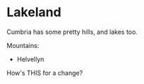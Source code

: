 Lakeland  
========   
  
Cumbria has some pretty hills, and lakes too.

Mountains:
* Helvellyn


How's THIS for a change?
